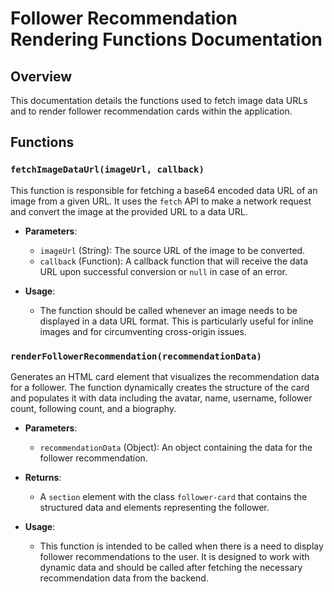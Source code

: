 # Follower Recommendation Rendering Functions Documentation

## Overview

This documentation details the functions used to fetch image data URLs and to render follower recommendation cards within the application.

## Functions

### `fetchImageDataUrl(imageUrl, callback)`

This function is responsible for fetching a base64 encoded data URL of an image from a given URL. It uses the `fetch` API to make a network request and convert the image at the provided URL to a data URL.

- **Parameters**:
  - `imageUrl` (String): The source URL of the image to be converted.
  - `callback` (Function): A callback function that will receive the data URL upon successful conversion or `null` in case of an error.

- **Usage**:
  - The function should be called whenever an image needs to be displayed in a data URL format. This is particularly useful for inline images and for circumventing cross-origin issues.

### `renderFollowerRecommendation(recommendationData)`

Generates an HTML card element that visualizes the recommendation data for a follower. The function dynamically creates the structure of the card and populates it with data including the avatar, name, username, follower count, following count, and a biography.

- **Parameters**:
  - `recommendationData` (Object): An object containing the data for the follower recommendation.

- **Returns**:
  - A `section` element with the class `follower-card` that contains the structured data and elements representing the follower.

- **Usage**:
  - This function is intended to be called when there is a need to display follower recommendations to the user. It is designed to work with dynamic data and should be called after fetching the necessary recommendation data from the backend.